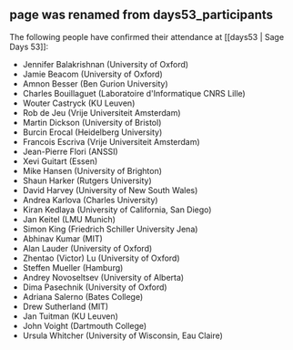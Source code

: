 ## page was renamed from days53_participants
The following people have confirmed their attendance at [[days53 | Sage Days 53]]:

  * Jennifer Balakrishnan (University of Oxford)
  * Jamie Beacom (University of Oxford)
  * Amnon Besser (Ben Gurion University)
  * Charles Bouillaguet (Laboratoire d'Informatique CNRS Lille)
  * Wouter Castryck (KU Leuven)
  * Rob de Jeu (Vrije Universiteit Amsterdam)
  * Martin Dickson (University of Bristol) 
  * Burcin Erocal (Heidelberg University)
  * Francois Escriva (Vrije Universiteit Amsterdam)
  * Jean-Pierre Flori (ANSSI)
  * Xevi Guitart (Essen)
  * Mike Hansen (University of Brighton)
  * Shaun Harker (Rutgers University)
  * David Harvey (University of New South Wales)
  * Andrea Karlova (Charles University)
  * Kiran Kedlaya (University of California, San Diego)
  * Jan Keitel (LMU Munich)
  * Simon King (Friedrich Schiller University Jena)
  * Abhinav Kumar (MIT)
  * Alan Lauder (University of Oxford)
  * Zhentao (Victor) Lu (University of Oxford)
  * Steffen Mueller (Hamburg)
  * Andrey Novoseltsev (University of Alberta)
  * Dima Pasechnik (University of Oxford)
  * Adriana Salerno (Bates College)
  * Drew Sutherland (MIT)
  * Jan Tuitman (KU Leuven)
  * John Voight (Dartmouth College)
  * Ursula Whitcher (University of Wisconsin, Eau Claire)
